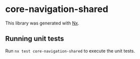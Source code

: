 # core-navigation-shared

This library was generated with [Nx](https://nx.dev).

## Running unit tests

Run `nx test core-navigation-shared` to execute the unit tests.
